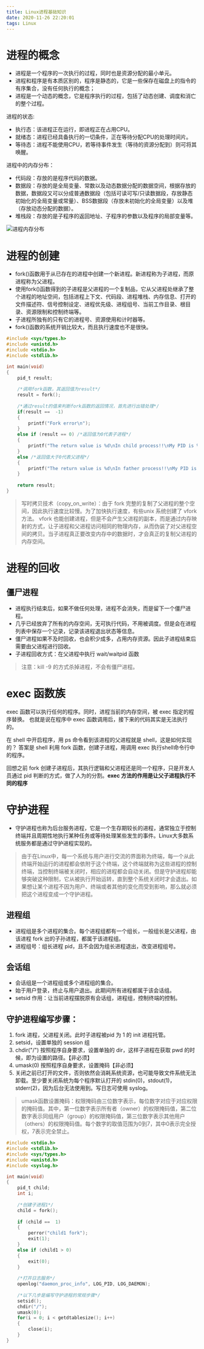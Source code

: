 ```yaml
---
title: Linux进程基础知识
date: 2020-11-26 22:20:01
tags: Linux
---
```


# 进程的概念
- 进程是一个程序的一次执行的过程，同时也是资源分配的最小单元。
- 进程和程序是有本质区别的，程序是静态的，它是一些保存在磁盘上的指令的有序集合，没有任何执行的概念；
- 进程是一个动态的概念，它是程序执行的过程，包括了动态创建、调度和消亡的整个过程。


进程的状态:
- 执行态：该进程正在运行，即进程正在占用CPU。
- 就绪态：进程已经具备执行的一切条件，正在等待分配CPU的处理时间片。
- 等待态：进程不能使用CPU，若等待事件发生（等待的资源分配到）则可将其唤醒。 



进程中的内存分布：
- 代码段：存放的是程序代码的数据。
- 数据段：存放的是全局变量、常数以及动态数据分配的数据空间，根据存放的数据，数据段又可以分成普通数据段（包括可读可写/只读数据段，存放静态初始化的全局变量或常量）、BSS数据段（存放未初始化的全局变量）以及堆（存放动态分配的数据）。
- 堆栈段：存放的是子程序的返回地址、子程序的参数以及程序的局部变量等。 

![进程内存分布](https://raw.githubusercontent.com/zachaxy/pic-repository/main/process_memory.jpeg)


# 进程的创建
- fork()函数用于从已存在的进程中创建一个新进程。新进程称为子进程，而原进程称为父进程。
- 使用fork()函数得到的子进程是父进程的一个复制品，它从父进程处继承了整个进程的地址空间，包括进程上下文、代码段、进程堆栈、内存信息、打开的文件描述符、信号控制设定、进程优先级、进程组号、当前工作目录、根目录、资源限制和控制终端等。
- 子进程所独有的只有它的进程号、资源使用和计时器等。
- fork()函数的系统开销比较大，而且执行速度也不是很快。

```c
#include <sys/types.h>
#include <unistd.h>
#include <stdio.h>
#include <stdlib.h>

int main(void)
{
	pid_t result;
	
	/*调用fork函数，其返回值为result*/
	result = fork();
	
	/*通过result的值来判断fork函数的返回情况，首先进行出错处理*/
	if(result ==  -1)
	{
		printf("Fork error\n");
	}
	else if (result == 0) /*返回值为0代表子进程*/
	{
		printf("The return value is %d\nIn child process!!\nMy PID is %d\n",result,getpid());
	}
	else /*返回值大于0代表父进程*/
	{
		printf("The return value is %d\nIn father process!!\nMy PID is %d\n",result,getpid());
	}
	
	return result;
}
```


> 写时拷贝技术（copy_on_write）：由于 fork 完整的复制了父进程的整个空间，因此执行速度比较慢。为了加快执行速度，有些unix 系统创建了 vfork 方法。 vfork 也能创建进程，但是不会产生父进程的副本，而是通过内存映射的方式，让子进程和父进程访问相同的物理内存，从而伪装了对父进程空间的拷贝。当子进程真正要改变内存中的数据时，才会真正的复制父进程的内存空间。

# 进程的回收
## 僵尸进程
- 进程执行结束后，如果不做任何处理，进程不会消失，而是留下一个僵尸进程。
- 几乎已经放弃了所有的内存空间，无可执行代码，不用被调度。但是会在进程列表中保存一个记录，记录该进程退出状态等信息。
- 僵尸进程如果不及时回收，也会积少成多，占用内存资源。因此子进程结束后需要由父进程进行回收。
- 子进程回收方式：在父进程中执行 wait/waitpid 函数

> 注意：kill -9 的方式杀掉进程，不会有僵尸进程。


# exec 函数族
exec 函数可以执行任何的程序。同时，进程当前的内存空间，被 exec 指定的程序替换。
也就是说在程序中 exec 函数调用后，接下来的代码其实是无法执行的。

在 shell 中开启程序，用 ps 命令看到该进程的父进程就是 shell，这是如何实现的？
答案是 shell 利用 fork 函数，创建子进程，用调用 exec 执行shell命令行中的程序。

回想之前 fork 创建子进程后，其执行逻辑和父进程还是同一个程序，只是开发人员通过 pid 判断的方式，做了人为的分割。**exec 方法的作用是让父子进程执行不同的程序**





# 守护进程
- 守护进程也称为后台服务进程，它是一个生存期较长的进程，通常独立于控制终端并且周期性地执行某种任务或等待处理某些发生的事件。Linux大多数系统服务都是通过守护进程实现的。

> 由于在Linux中，每一个系统与用户进行交流的界面称为终端，每一个从此终端开始运行的进程都会依附于这个终端，这个终端就称为这些进程的控制终端，当控制终端被关闭时，相应的进程都会自动关闭。但是守护进程却能够突破这种限制，它从被执行开始运转，直到整个系统关闭时才会退出。如果想让某个进程不因为用户、终端或者其他的变化而受到影响，那么就必须把这个进程变成一个守护进程。


## 进程组
- 进程组是多个进程的集合。每个进程组都有一个组长，一般组长是父进程，由该进程 fork 出的子孙进程，都属于该进程组。
- 进程组号：组长进程 pid，且不会因为组长进程退出，改变进程组号。



## 会话组
- 会话组是一个进程组或多个进程组的集合。
- 始于用户登录，终止与用户退出。此期间所有进程都属于该会话组。
- setsid 作用：让当前进程摆脱原有会话组，进程组，控制终端的控制。


## 守护进程编写步骤：
1. fork 进程，父进程关闭。此时子进程被pid 为 1 的 init 进程托管。
2. setsid，设置单独的 session 组
3. chdir("/") 按照程序自身要求，设置单独的 dir，这样子进程在获取 pwd 的时候，即为设置的路径。【非必须】
4. umask(0) 按照程序自身要求，设置掩码【非必须】
5. 关闭之前已打开的文件，否则依然会消耗系统资源，也可能导致文件系统无法卸载。至少要关闭系统为每个程序默认打开的 stdin(0)，stdout(1)，stderr(2)，因为后台无法使用到。写日志可使用 syslog。



> umask函数设置掩码：权限掩码由三位数字表示，每位数字对应于对应权限的掩码值。其中，第一位数字表示所有者（owner）的权限掩码值，第二位数字表示同组用户（group）的权限掩码值，第三位数字表示其他用户（others）的权限掩码值。每个数字的取值范围为0到7，其中0表示完全授权，7表示完全禁止。


```c
#include <stdio.h>
#include <stdlib.h>
#include <sys/types.h>
#include <unistd.h>
#include <syslog.h>

int main(void)
{
	pid_t child;
	int i;
	
	/*创建子进程1*/
	child = fork();
		
	if (child ==  1)
	{
		perror("child1 fork");
		exit(1);
	}
	else if (child1 > 0)
	{
		exit(0);
	}
	
	/*打开日志服务*/
	openlog("daemon_proc_info", LOG_PID, LOG_DAEMON);
	
	/*以下几步是编写守护进程的常规步骤*/
	setsid();
	chdir("/");
	umask(0);
	for(i = 0; i < getdtablesize(); i++)
	{
		close(i);
	}
}
```